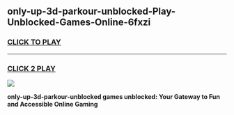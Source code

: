 
## only-up-3d-parkour-unblocked-Play-Unblocked-Games-Online-6fxzi
<h3>
<a href="https://premium76.site?title=only-up-3d-parkour-unblocked&ref=25A">CLICK TO PLAY</a></h3>
<hr>

<h3>
<a href="https://premium76.site?title=only-up-3d-parkour-unblocked&ref=25A">CLICK 2 PLAY</a>
  
</h3>

<a href="https://premium76.site?title=only-up-3d-parkour-unblocked&ref=25A"><img src="https://clearcache.store/games.png"></a>


**only-up-3d-parkour-unblocked games unblocked: Your Gateway to Fun and Accessible Online Gaming**
